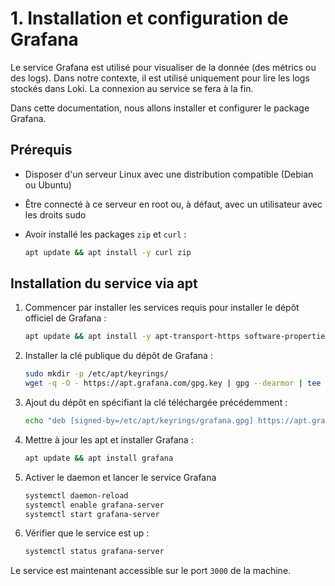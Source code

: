 # 1. Installation et configuration de Grafana

Le service Grafana est utilisé pour visualiser de la donnée (des métrics ou des logs). Dans notre contexte, il est utilisé uniquement pour lire les logs stockés dans Loki. La connexion au service se fera à la fin.

Dans cette documentation, nous allons installer et configurer le package Grafana.

## Prérequis

- Disposer d'un serveur Linux avec une distribution compatible (Debian ou Ubuntu)
- Être connecté à ce serveur en root ou, à défaut, avec un utilisateur avec les droits sudo
- Avoir installé les packages `zip` et `curl` :

    ```bash
    apt update && apt install -y curl zip
    ```

## Installation du service via apt

1. Commencer par installer les services requis pour installer le dépôt officiel de Grafana :

    ```bash
    apt update && apt install -y apt-transport-https software-properties-common gnupg gnupg2 wget
    ```

2. Installer la clé publique du dépôt de Grafana :

    ```bash
    sudo mkdir -p /etc/apt/keyrings/
    wget -q -O - https://apt.grafana.com/gpg.key | gpg --dearmor | tee /etc/apt/keyrings/grafana.gpg > /dev/null
    ```

3. Ajout du dépôt en spécifiant la clé téléchargée précédemment :

    ```bash
    echo "deb [signed-by=/etc/apt/keyrings/grafana.gpg] https://apt.grafana.com stable main" | tee -a /etc/apt/sources.list.d/grafana.list
    ```

4. Mettre à jour les apt et installer Grafana :

    ```bash
    apt update && apt install grafana
    ```

5. Activer le daemon et lancer le service Grafana

    ```bash
    systemctl daemon-reload
    systemctl enable grafana-server
    systemctl start grafana-server
    ```

6. Vérifier que le service est up :

    ```bash
    systemctl status grafana-server
    ```

Le service est maintenant accessible sur le port `3000` de la machine.
